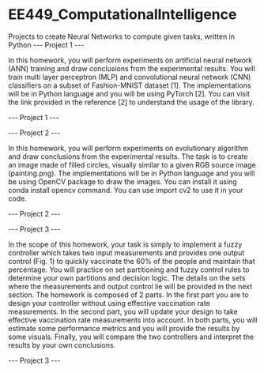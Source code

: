 # EE449_ComputationalIntelligence
Projects to create Neural Networks to compute given tasks, written in Python
--- Project 1 ---

In this homework, you will perform experiments on artificial neural network (ANN) training and draw
conclusions from the experimental results. You will train multi layer perceptron (MLP) and convolutional
neural network (CNN) classifiers on a subset of Fashion-MNIST dataset [1]. The implementations will be
in Python language and you will be using PyTorch [2]. You can visit the link provided in the reference [2]
to understand the usage of the library.

--- Project 1 ---

--- Project 2 ---

In this homework, you will perform experiments on evolutionary algorithm and draw conclusions from
the experimental results. The task is to create an image made of filled circles, visually similar to a given
RGB source image (painting.png).
The implementations will be in Python language and you will be using OpenCV package to draw the
images. You can install it using conda install opencv command. You can use import cv2 to use it
in your code.

--- Project 2 ---

--- Project 3 ---

In the scope of this homework, your task is simply to implement a fuzzy controller which takes two input
measurements and provides one output control (Fig. 1) to quickly vaccinate the 60% of the people and
maintain that percentage. You will practice on set partitioning and fuzzy control rules to determine your
own partitions and decision logic. The details on the sets where the measurements and output control
lie will be provided in the next section.
The homework is composed of 2 parts. In the first part you are to design your controller without using
effective vaccination rate measurements. In the second part, you will update your design to take effective
vaccination rate measurements into account. In both parts, you will estimate some performance metrics
and you will provide the results by some visuals. Finally, you will compare the two controllers and
interpret the results by your own conclusions.

--- Project 3 ---

